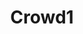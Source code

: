 ---
id: 4
image: './image4.jpg'
title: "Crowd1"
category: ""
categoryde: ""
link: "https://crowd1.com/signup/graf777"
---